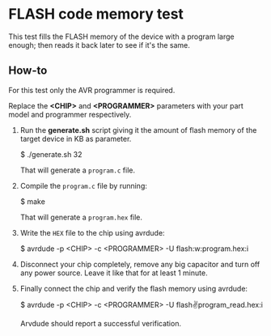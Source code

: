 # FLASH code memory test

This test fills the FLASH memory of the device with a program large enough; then
reads it back later to see if it's the same.


## How-to

For this test only the AVR programmer is required.

Replace the **\<CHIP>** and **\<PROGRAMMER>** parameters with your part model
and programmer respectively.


1. Run the **generate.sh** script giving it the amount of flash memory of the
    target device in KB as parameter.

    $ ./generate.sh 32

    That will generate a `program.c` file.


2. Compile the `program.c` file by running:

    $ make

    That will generate a `program.hex` file.


3. Write the `HEX` file to the chip using avrdude:

    $ avrdude -p \<CHIP> -c \<PROGRAMMER> -U flash:w:program.hex:i


4. Disconnect your chip completely, remove any big capacitor and turn off any
    power source. Leave it like that for at least 1 minute.


5. Finally connect the chip and verify the flash memory using avrdude:

    $ avrdude -p \<CHIP> -c \<PROGRAMMER> -U flash:v:program_read.hex:i

    Arvdude should report a successful verification.
